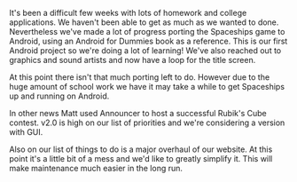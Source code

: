 It's been a difficult few weeks with lots of homework and college applications. We haven't been able to get as much as we wanted
to done. Nevertheless we've made a lot of progress porting the Spaceships game to Android, using an Android for Dummies book as
a reference. This is our first Android project so we're doing a lot of learning! We've also reached out to graphics and sound
artists and now have a loop for the title screen.  

At this point there isn't that much porting left to do. However due to the huge amount of school work we have it may take a while
to get Spaceships up and running on Android.  

In other news Matt used Announcer to host a successful Rubik's Cube contest. v2.0 is high on our list of priorities and we're 
considering a version with GUI.  

Also on our list of things to do is a major overhaul of our website. At this point it's a little bit of a mess and we'd like
to greatly simplify it. This will make maintenance much easier in the long run.
